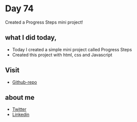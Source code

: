 # Day 74

Created a Progress Steps mini project!


## what I did today,

 - Today I created a simple mini project called Progress Steps
 - Created this project with html, css and Javascript


## Visit

 - [Github-repo](https://github.com/KaranChandekar/50projects50days/tree/master/progress-steps)

 
## about me

 - [Twitter](https://twitter.com/karan_chandekar)
 - [Linkedin](https://www.linkedin.com/in/karan-chandekar-a87263219/)

